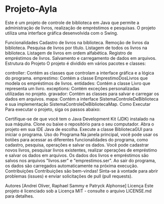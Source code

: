 # Projeto-Ayla
Este é um projeto de controle de biblioteca em Java que permite a administração de livros, realização de empréstimos e pesquisas. O projeto utiliza uma interface gráfica desenvolvida com o Swing.

Funcionalidades
Cadastro de livros na biblioteca.
Remoção de livros da biblioteca.
Pesquisa de livros por título.
Listagem de todos os livros na biblioteca.
Listagem de livros em ordem alfabética.
Registro de empréstimos de livros.
Salvamento e carregamento de dados em arquivos.
Estrutura do Projeto
O projeto é dividido em vários pacotes e classes:

controller: Contém as classes que controlam a interface gráfica e a lógica do programa.
emprestimo: Contém a classe EmprestimoDosLivros que modela os empréstimos de livros.
entidades: Contém a classe Livro que representa um livro.
exceptions: Contém exceções personalizadas utilizadas no projeto.
gravador: Contém as classes para salvar e carregar os dados em arquivos.
mapa: Contém a interface SistemaControleDeBiblioteca e sua implementação SistemaControleDeBibliotecaMap.
Como Executar
Para executar o projeto, siga os passos abaixo:

Certifique-se de que você tem o Java Development Kit (JDK) instalado na sua máquina.
Clone ou baixe o repositório para o seu computador.
Abra o projeto em sua IDE Java de escolha.
Execute a classe BibliotecaGUI para iniciar o programa.
Uso do Programa
Na janela principal, você pode usar os botões para acessar as diferentes funcionalidades do programa, como cadastro, pesquisa, operações e salvar os dados.
Você pode cadastrar novos livros, pesquisar livros existentes, realizar operações de empréstimo e salvar os dados em arquivos.
Os dados dos livros e empréstimos são salvos nos arquivos "livros.ser" e "emprestimos.ser".
Ao sair do programa, os dados são carregados automaticamente na próxima execução.
Contribuições
Contribuições são bem-vindas! Sinta-se à vontade para abrir problemas (issues) e enviar solicitações de pull (pull requests).

Autores
[Andrei Oliver, Raphael Sammy e Patryck Alphonse] 
Licença
Este projeto é licenciado sob a Licença MIT - consulte o arquivo LICENSE.md para detalhes.
